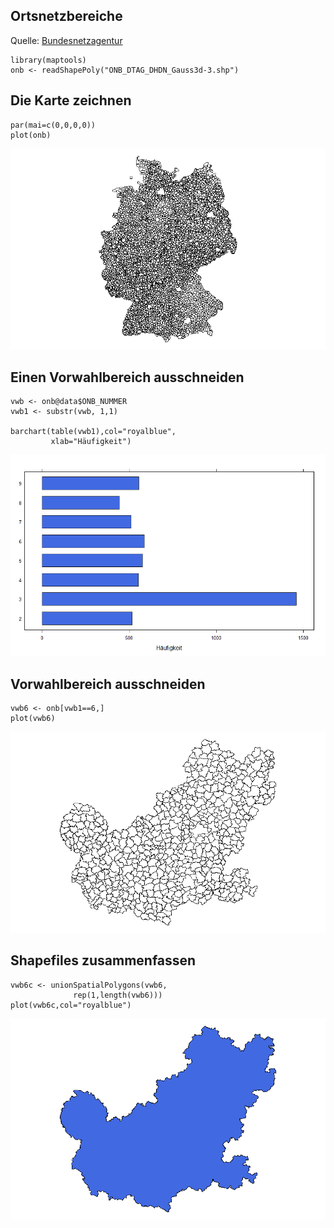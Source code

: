 Ortsnetzbereiche
----------------

Quelle:
[Bundesnetzagentur](http://www.bundesnetzagentur.de/DE/Sachgebiete/Telekommunikation/Unternehmen_Institutionen/Nummerierung/Rufnummern/ONVerzeichnisse/GISDaten_ONBGrenzen/ONBGrenzen_Basepage.html)

    library(maptools)
    onb <- readShapePoly("ONB_DTAG_DHDN_Gauss3d-3.shp")

Die Karte zeichnen
------------------

    par(mai=c(0,0,0,0))
    plot(onb)

![onbD](https://raw.githubusercontent.com/Japhilko/GeoData/master/data/figure/onbGermany.png)

Einen Vorwahlbereich ausschneiden
---------------------------------

    vwb <- onb@data$ONB_NUMMER
    vwb1 <- substr(vwb, 1,1)

    barchart(table(vwb1),col="royalblue",
             xlab="Häufigkeit")

![vwb1freq](https://raw.githubusercontent.com/Japhilko/GeoData/master/data/figure/vwb1freq.png)

Vorwahlbereich ausschneiden
---------------------------

    vwb6 <- onb[vwb1==6,]
    plot(vwb6)

![vwb6](https://raw.githubusercontent.com/Japhilko/GeoData/master/data/figure/vwb6.png)

Shapefiles zusammenfassen
-------------------------

    vwb6c <- unionSpatialPolygons(vwb6,
                  rep(1,length(vwb6)))
    plot(vwb6c,col="royalblue")

![vwb6c](https://raw.githubusercontent.com/Japhilko/GeoData/master/data/figure/vwb6c.png)
